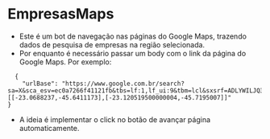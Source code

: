 # EmpresasMaps

* Este é um bot de navegação nas páginas do Google Maps, trazendo dados de pesquisa de empresas na região selecionada.
* Por enquanto é necessário passar um body com o link da página do Google Maps. Por exemplo:
```
  {
    "urlBase": "https://www.google.com.br/search?sa=X&sca_esv=ec0a7266f41121fb&tbs=lf:1,lf_ui:9&tbm=lcl&sxsrf=ADLYWILJQ3jhO_JdnkU4RqsYkROkJlWFJQ:1729062023577&q=padarias+em+ca%C3%A7apava&rflfq=1&num=10&ved=2ahUKEwj32Nb9qZKJAxXPrpUCHeYPCgcQjGp6BAgkEAE&biw=1920&bih=911&dpr=1#rlfi=hd:;si:;mv:[[-23.0688237,-45.6411173],[-23.120519500000004,-45.7195007]]"
}
```
* A ideia é implementar o click no botão de avançar página automaticamente.
